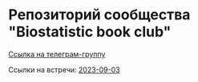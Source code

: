 # Репозиторий сообщества "Biostatistic book club"
[Cсылка на телеграм-группу](https://t.me/+LhdSNbXIwyExZGNi)

Ссылки на встречи:
[2023-09-03](https://github.com/ilyinss/Biostatistics_book_club/tree/main/2023-09-03)
